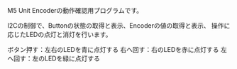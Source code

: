 M5 Unit Encoderの動作確認用プログラムです。

I2Cの制御で、Buttonの状態の取得と表示、Encoderの値の取得と表示、
操作に応じたLEDの点灯と消灯を行います。

ボタン押す：左右のLEDを青に点灯する
右へ回す：右のLEDを赤に点灯する
左へ回す：左のLEDを緑に点灯する
